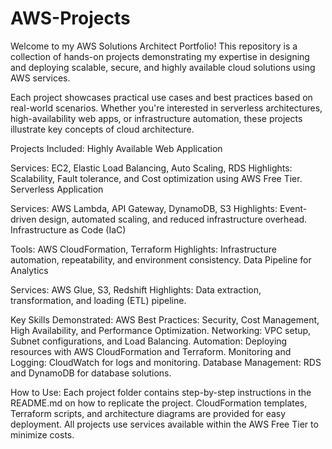 # AWS-Projects
Welcome to my AWS Solutions Architect Portfolio! This repository is a collection of hands-on projects demonstrating my expertise 
in designing and deploying scalable, secure, and highly available cloud solutions using AWS services.

Each project showcases practical use cases and best practices based on real-world scenarios. Whether you're interested in serverless architectures, high-availability web apps, or 
infrastructure automation, these projects illustrate key concepts of cloud architecture.

Projects Included:
Highly Available Web Application

Services: EC2, Elastic Load Balancing, Auto Scaling, RDS
Highlights: Scalability, Fault tolerance, and Cost optimization using AWS Free Tier.
Serverless Application

Services: AWS Lambda, API Gateway, DynamoDB, S3
Highlights: Event-driven design, automated scaling, and reduced infrastructure overhead.
Infrastructure as Code (IaC)

Tools: AWS CloudFormation, Terraform
Highlights: Infrastructure automation, repeatability, and environment consistency.
Data Pipeline for Analytics

Services: AWS Glue, S3, Redshift
Highlights: Data extraction, transformation, and loading (ETL) pipeline.

Key Skills Demonstrated:
AWS Best Practices: Security, Cost Management, High Availability, and Performance Optimization.
Networking: VPC setup, Subnet configurations, and Load Balancing.
Automation: Deploying resources with AWS CloudFormation and Terraform.
Monitoring and Logging: CloudWatch for logs and monitoring.
Database Management: RDS and DynamoDB for database solutions.

How to Use:
Each project folder contains step-by-step instructions in the README.md on how to replicate the project.
CloudFormation templates, Terraform scripts, and architecture diagrams are provided for easy deployment.
All projects use services available within the AWS Free Tier to minimize costs.
